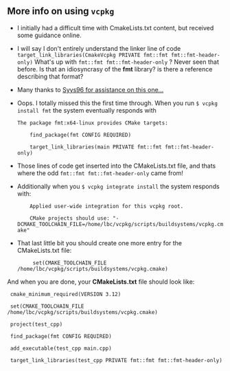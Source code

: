 ## More info on using `vcpkg`
 - I initially had a difficult time with CmakeLists.txt content, but received some guidance online.  
 - I will say I don't entirely understand the linker line of code `target_link_libraries(CmakeVcpkg PRIVATE fmt::fmt fmt::fmt-header-only)`   What's up with `fmt::fmt fmt::fmt-header-only` ?  Never seen that before.  Is that an idiosyncrasy of the **fmt** library? is there a reference describing that format?
 - Many thanks to [Syys96 for assistance on this one... ](https://github.com/microsoft/vcpkg/issues/11354#issuecomment-633248199)
 - Oops.  I totally missed this the first time through.  When you run `$ vcpkg install fmt` the system eventually responds with 
 
     `The package fmt:x64-linux provides CMake targets:`
     
     `    find_package(fmt CONFIG REQUIRED)`
     
     `    target_link_libraries(main PRIVATE fmt::fmt fmt::fmt-header-only)`
     
 - Those lines of code get inserted into the CMakeLists.txt file, and thats where the odd `fmt::fmt fmt::fmt-header-only` came from!
 - Additionally when you `$ vcpkg integrate install` the system responds with: 
 
     `    Applied user-wide integration for this vcpkg root.`

     `    CMake projects should use: "-DCMAKE_TOOLCHAIN_FILE=/home/lbc/vcpkg/scripts/buildsystems/vcpkg.cmake"`
     
 - That last little bit you should create one more entry for the CMakeLists.txt file:  
 
      `     set(CMAKE_TOOLCHAIN_FILE /home/lbc/vcpkg/scripts/buildsystems/vcpkg.cmake)`
      
      
  And when you are done, your **CMakeLists.txt** file should look like: 

     cmake_minimum_required(VERSION 3.12)
     
     set(CMAKE_TOOLCHAIN_FILE /home/lbc/vcpkg/scripts/buildsystems/vcpkg.cmake)
     
     project(test_cpp)
     
     find_package(fmt CONFIG REQUIRED)
     
     add_executable(test_cpp main.cpp)
     
     target_link_libraries(test_cpp PRIVATE fmt::fmt fmt::fmt-header-only)

 
